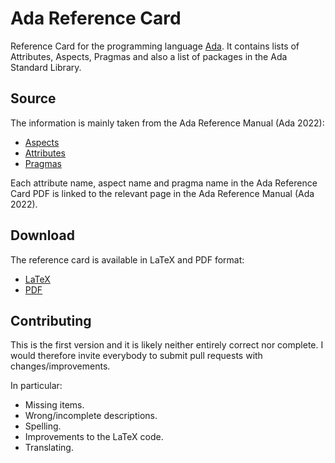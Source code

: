 # Ada Reference Card
Reference Card for the programming language [Ada](https://en.wikipedia.org/wiki/Ada_(programming_language)). It contains lists of Attributes, Aspects, Pragmas and also a list of packages in the Ada Standard Library.

## Source

The information is mainly taken from the Ada Reference Manual (Ada 2022):

- [Aspects](http://www.ada-auth.org/standards/22rm/html/RM-K-1.html)
- [Attributes](http://www.ada-auth.org/standards/22rm/html/RM-K-2.html)
- [Pragmas](http://www.ada-auth.org/standards/22rm/html/RM-L.html)

Each attribute name, aspect name and pragma name in the Ada Reference Card PDF is linked to the relevant page in the Ada Reference Manual (Ada 2022).

## Download

The reference card is available in LaTeX and PDF format:

- [LaTeX](https://github.com/bracke/AdaReferenceCard/blob/main/ada_reference_card_2022_a4_en.tex)
- [PDF](https://github.com/bracke/AdaReferenceCard/blob/main/ada_reference_card_2022_a4_en.pdf)

## Contributing

This is the first version and it is likely neither entirely correct nor complete.
I would therefore invite everybody to submit pull requests with changes/improvements.

In particular:

- Missing items.
- Wrong/incomplete descriptions.
- Spelling.
- Improvements to the LaTeX code.
- Translating.
